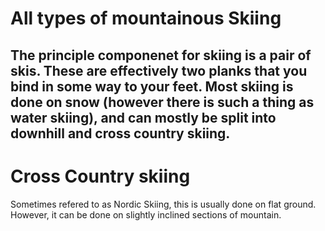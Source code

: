 All types of mountainous Skiing
====================
The principle componenet for skiing is a pair of skis. These are effectively two planks that you bind in some way to your feet. Most skiing is done on snow (however there is such a thing as water skiing), and can mostly be split into downhill and cross country skiing. 
--------------------

Cross Country skiing
====================
Sometimes refered to as Nordic Skiing, this is usually done on flat ground. However, it can be done on slightly inclined sections of mountain.
